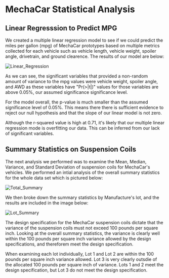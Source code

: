 # MechaCar Statistical Analysis

## Linear Regresssion to Predict MPG

We created a multiple linear regression model to see if we could predict the miles per gallon (mpg) of MechaCar prototypes based on multiple metrics collected for each vehicle such as vehicle length, vehicle weight, spoiler angle, drivetrain, and ground clearence. The results of our model are below:

![Linear_Regression](https://user-images.githubusercontent.com/114427019/219133999-c3f57206-4e86-477d-8219-1fdacfe6c11e.png)

As we can see, the significant variables that provided a non-random amount of variance to the mpg values were vehicle weight, spoiler angle, and AWD as these variables have "Pr(>|t|)" values for those variables are above 0.05%, our assumed significance significance level.

For the model overall, the p-value is much smaller than the assumed significance level of 0.05%. This means there there is sufficient evidence to reject our null hypothesis and that the slope of our linear model is not zero.

Although the r-squared value is high at 0.71, it's likely that our multiple linear regression mode is overfitting our data. This can be inferred from our lack of significant variables. 

## Summary Statistics on Suspension Coils

The next analysis we performed was to examine the Mean, Median, Variance, and Standard Deviation of suspension coils for MechaCar's vehicles. We performed an intial analysis of the overall summary statistics for the whole data set which is pictured below:

![Total_Summary](https://user-images.githubusercontent.com/114427019/219160047-5dba239e-2820-4378-b916-e4c4b6689cbf.png)

We then broke down the summary statistics by Manufacture's lot, and the results are included in the image below:

![Lot_Summary](https://user-images.githubusercontent.com/114427019/219160862-a46b9595-53f1-43c6-91a2-cb9bf98b5e0d.png)

The design specification for the MechaCar suspension coils dictate that the variance of the suspension coils must not exceed 100 pounds per square inch. Looking at the overall summary statistics, the variance is clearly well within the 100 pounds per square inch variance allowed by the design specifications, and thereforem meet the design specification. 

When examining each lot individually, Lot 1 and Lot 2 are within the 100 pounds per square inch variance allowed. Lot 3 is very clearly outsdie of the allocated 100 pounds per square inch of variance. Lots 1 and 2 meet the design specification, but Lot 3 do not meet the design specification.

